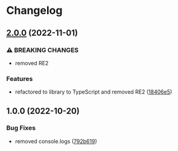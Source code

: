 # Changelog

## [2.0.0](https://github.com/swimlane/node-docker-reference/compare/v1.0.0...v2.0.0) (2022-11-01)


### ⚠ BREAKING CHANGES

* removed RE2

### Features

* refactored to library to TypeScript and removed RE2 ([18406e5](https://github.com/swimlane/node-docker-reference/commit/18406e517af75459e16c9daa19a3f40746578fb7))

## 1.0.0 (2022-10-20)


### Bug Fixes

* removed console.logs ([792b619](https://github.com/swimlane/node-docker-reference/commit/792b61922c22e5416e4fa02edb1b888ee26e261a))
